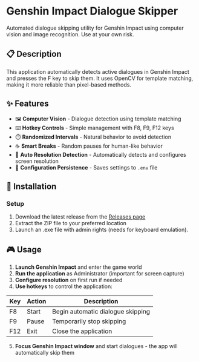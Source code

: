 # Genshin Impact Dialogue Skipper

Automated dialogue skipping utility for Genshin Impact using computer vision and image recognition.
Use at your own risk.

## 📋 Description

This application automatically detects active dialogues in Genshin Impact and presses the F key to skip them. It uses OpenCV for template matching, making it more reliable than pixel-based methods.

## ✨ Features

- 🖼️ **Computer Vision** - Dialogue detection using template matching
- ⌨️ **Hotkey Controls** - Simple management with F8, F9, F12 keys
- ⏱️ **Randomized Intervals** - Natural behavior to avoid detection
- ☕ **Smart Breaks** - Random pauses for human-like behavior
- 🔧 **Auto Resolution Detection** - Automatically detects and configures screen resolution
- 💾 **Configuration Persistence** - Saves settings to `.env` file

## 🚀 Installation

### Setup

1. Download the latest release from the [Releases page](https://github.com/spectreq666/GenshinImpact-DialogieSkipper/releases)
2. Extract the ZIP file to your preferred location
3. Launch an .exe file with admin rights (needs for keyboard emulation).

## 🎮 Usage

1. **Launch Genshin Impact** and enter the game world
2. **Run the application** as Administrator (important for screen capture)
3. **Configure resolution** on first run if needed
4. **Use hotkeys** to control the application:

| Key | Action | Description |
|-----|--------|-------------|
| F8 | Start | Begin automatic dialogue skipping |
| F9 | Pause | Temporarily stop skipping |
| F12 | Exit | Close the application |

5. **Focus Genshin Impact window** and start dialogues - the app will automatically skip them

